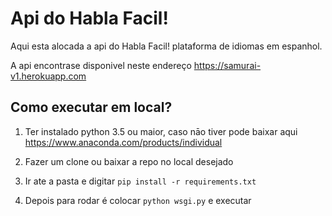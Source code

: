# Api do Habla Facil! 
Aqui esta alocada a api do Habla Facil! plataforma de idiomas em espanhol.

A api encontrase disponivel neste endereço https://samurai-v1.herokuapp.com 

## Como executar em local?

1. Ter instalado python 3.5 ou maior, caso nāo tiver pode baixar aqui https://www.anaconda.com/products/individual

2. Fazer um clone ou baixar a repo no local desejado

3. Ir ate a pasta e digitar `pip install -r requirements.txt`

4. Depois para rodar é colocar `python wsgi.py` e executar
